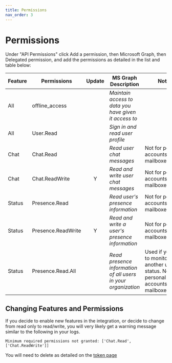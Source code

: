 ```yaml
---
title: Permissions
nav_order: 3
---
```


# Permissions

Under "API Permissions" click Add a permission, then Microsoft Graph, then Delegated permission, and add the permissions as detailed in the list and table below:

   | Feature  | Permissions                | Update | MS Graph Description                                           | Notes |
   |----------|----------------------------|:------:|----------------------------------------------------------------|-------|
   | All      | offline_access             |        | *Maintain access to data you have given it access to*          |       |
   | All      | User.Read                  |        | *Sign in and read user profile*                                |       |
   | Chat     | Chat.Read                  |        | *Read user chat messages*                                      | Not for personal accounts/shared mailboxes |
   | Chat     | Chat.ReadWrite             | Y      | *Read and write user chat messages*                            | Not for personal accounts/shared mailboxes |
   | Status   | Presence.Read              |        | *Read user's presence information*                             | Not for personal accounts/shared mailboxes |
   | Status   | Presence.ReadWrite         | Y      | *Read and write a user's presence information*                 | Not for personal accounts/shared mailboxes |
   | Status   | Presence.Read.All          |        | *Read presence information of all users in your organization*  | Used if you want to monitor another user's status. Not for personal accounts/shared mailboxes |
   

## Changing Features and Permissions
If you decide to enable new features in the integration, or decide to change from read only to read/write, you will very likely get a warning message similar to the following in your logs.

`Minimum required permissions not granted: ['Chat.Read', ['Chat.ReadWrite']]`

You will need to delete as detailed on the [token page](./token.md)
